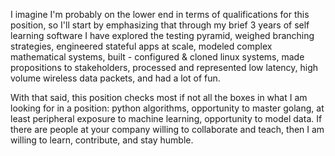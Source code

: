 I imagine I'm probably on the lower end in terms of qualifications for this position, so I'll start by emphasizing that through my brief 3 years of self learning software I have explored the testing pyramid, weighed branching strategies, engineered stateful apps at scale, modeled complex mathematical systems, built - configured & cloned linux systems, made propositions to stakeholders, processed and represented low latency, high volume wireless data packets, and had a lot of fun.

With that said, this position checks most if not all the boxes in what I am looking for in a position: python algorithms, opportunity to master golang, at least peripheral exposure to machine learning, opportunity to model data. If there are people at your company willing to collaborate and teach, then I am willing to learn, contribute, and stay humble.
